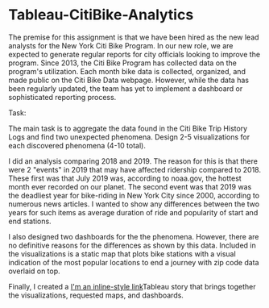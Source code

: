 # Tableau-CitiBike-Analytics
The premise for this assignment is that we have been hired as the new lead analysts for the New York Citi Bike Program. In our new role, we are expected to generate regular reports for city officials looking to improve the program.
Since 2013, the Citi Bike Program has collected data on the program's utilization. Each month bike data is collected, organized, and made public on the Citi Bike Data webpage.
However, while the data has been regularly updated, the team has yet to implement a dashboard or sophisticated reporting process. 

Task:

The main task is to aggregate the data found in the Citi Bike Trip History Logs and find two unexpected phenomena.
Design 2-5 visualizations for each discovered phenomena (4-10 total). 

I did an analysis comparing 2018 and 2019. The reason for this is that there were 2 "events" in 2019 that may have affected ridership compared to 2018.
These first was that July 2019 was, according to noaa.gov, the hottest month ever recorded on our planet. The second event was that 2019 was the deadliest 
year for bike-riding in New York City since 2000, according to numerous news articles. I wanted to show any differences between the two years for such items as average duration of ride and popularity of start and end stations. 

I also designed two dashboards for the the phenomena. However, there are no definitive reasons for the differences as shown by this data. 
Included in the visualizations is a static map that plots bike stations with a visual indication of the most popular locations to end a journey with zip code data overlaid on top.

Finally, I created a [I'm an inline-style link](https://public.tableau.com/app/profile/jennifer.duffy/viz/CitiBike-2018-2019-Analysis/basicmap)Tableau story that brings together the visualizations, requested maps, and dashboards.




